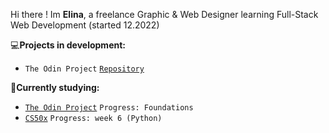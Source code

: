 
Hi there ! Im **Elina**, a freelance Graphic & Web Designer learning Full-Stack Web Development (started 12.2022)

:computer:**Projects in development:**

                 
                    
 * `The Odin Project`  [`Repository`](https://github.com/elincik/my-odin-projects)
                 

:seedling:**Currently studying:**
* <a href="https://www.theodinproject.com/" target="_blank">`The Odin Project`</a> `Progress: Foundations` 
* <a href="https://cs50.harvard.edu/x/2023/" target="_blank">`CS50x`</a> `Progress: week 6 (Python)` 






<!--
**elincik/elincik** is a ✨ _special_ ✨ repository because its `README.md` (this file) appears on your GitHub profile.

Here are some ideas to get you started:

- 🔭 I’m currently working on ...
- 🌱 I’m currently learning ...
- 👯 I’m looking to collaborate on ...
- 🤔 I’m looking for help with ...
- 💬 Ask me about ...
- 📫 How to reach me: ...
- 😄 Pronouns: ...
- ⚡ Fun fact: ...
-->
